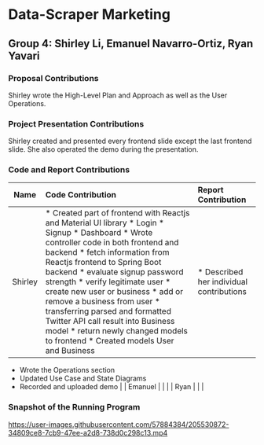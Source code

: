 # Data-Scraper Marketing
## Group 4: Shirley Li, Emanuel Navarro-Ortiz, Ryan Yavari ##

### Proposal Contributions ###
Shirley wrote the High-Level Plan and Approach as well as the User Operations.

### Project Presentation Contributions ###
Shirley created and presented every frontend slide except the last frontend slide. She also operated the demo during the presentation.

### Code and Report Contributions ###
| Name | Code Contribution | Report Contribution |
| ------------- |:-------------| :-----|
| Shirley     | * Created part of frontend with Reactjs and Material UI library * Login * Signup * Dashboard * Wrote controller code in both frontend and backend * fetch information from Reactjs frontend to Spring Boot backend * evaluate signup password strength * verify legitimate user * create new user or business * add or remove a business from user * transferring parsed and formatted Twitter API call result into Business model * return newly changed models to frontend * Created models User and Business | * Described her individual contributions
* Wrote the Operations section
* Updated Use Case and State Diagrams
* Recorded and uploaded demo |
| Emanuel      |       |    |
| Ryan |       |     |


### Snapshot of the Running Program ###
https://user-images.githubusercontent.com/57884384/205530872-34809ce8-7cb9-47ee-a2d8-738d0c298c13.mp4

